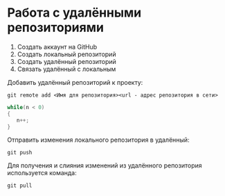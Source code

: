 # **Работа с удалёнными репозиториями**
1. Создать аккаунт на GitHub
2. Создать локальный репозиторий
3. Создать удалённый репозиторий
4. Связать удалённый с локальным

Добавить удалённый репозиторий к проекту:
```
git remote add <Имя для репозитория><url - адрес репозитория в сети>
```
```C#
while(n < 0)
{
   n++;
}
```
Отправить изменения локального репозитория в удалённый:
```
git push
```
Для получения и слияния изменений из удалённого репозитория используется команда:
```
git pull
```
